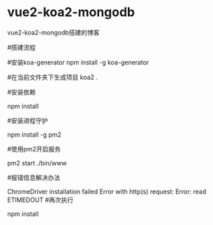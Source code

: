 # vue2-koa2-mongodb
vue2-koa2-mongodb搭建的博客

#搭建流程

#安装koa-generator
npm install -g koa-generator

#在当前文件夹下生成项目
koa2 .

#安装依赖

npm install

#安装进程守护

npm install -g pm2

#使用pm2开启服务

pm2 start ./bin/www

#报错信息解决办法

ChromeDriver installation failed Error with http(s) request: Error: read ETIMEDOUT
#再次执行

npm install
